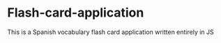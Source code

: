 # Flash-card-application
This is a Spanish vocabulary flash card application written entirely in JS
